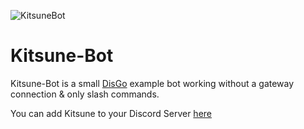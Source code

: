 ![KitsuneBot](.github/KitsuneBot.png)

# Kitsune-Bot

Kitsune-Bot is a small [DisGo](https://github.com/disgoorg/disgo) example bot working without a gateway connection &
only slash commands. 

You can add Kitsune to your Discord Server [here](https://discord.com/oauth2/authorize?client_id=817862315734466581&scope=applications.commands)
